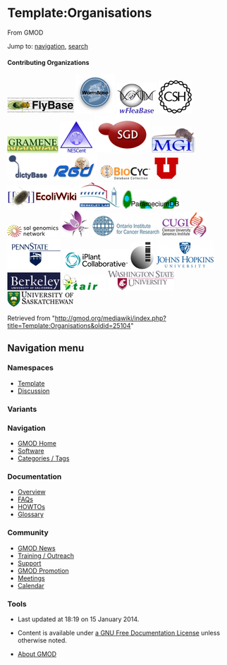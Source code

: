 <div id="mw-page-base" class="noprint">

</div>

<div id="mw-head-base" class="noprint">

</div>

<div id="content" class="mw-body" role="main">

<span id="top"></span>

<div id="mw-js-message" style="display:none;">

</div>



# <span dir="auto">Template:Organisations</span>

<div id="bodyContent">

<div id="siteSub">

From GMOD

</div>

<div id="contentSub">

</div>

<div id="jump-to-nav" class="mw-jump">

Jump to: [navigation](#mw-navigation), [search](#p-search)

</div>

<div id="mw-content-text" class="mw-content-ltr" lang="en" dir="ltr">

#### <span id="Contributing_Organizations" class="mw-headline">Contributing Organizations</span>

<div class="imagecloud C">

<a href="http://www.flybase.org/" rel="nofollow" title="FlyBase"><img
src="../mediawiki/images/3/38/FlyBaseMainPageIcon.png" width="151"
height="37" alt="FlyBase" /></a>
<a href="http://www.wormbase.org/" rel="nofollow" title="WormBase"><img
src="../mediawiki/images/9/9d/Wdb_small.gif" width="89" height="89"
alt="WormBase" /></a>
<a href="http://wfleabase.org/" rel="nofollow" title="wFleaBase"><img
src="../mediawiki/images/1/15/WFleaBaseMainPageIcon.png" width="91"
height="68" alt="wFleaBase" /></a>
<a href="http://www.cshl.edu/" rel="nofollow" title="CSHL"><img
src="../mediawiki/images/2/24/CSHL_Logo75x75.gif" width="75" height="75"
alt="CSHL" /></a>
<a href="http://www.gramene.org/" rel="nofollow" title="Gramene"><img
src="../mediawiki/images/4/49/GrameneMainPageIcon.jpg" width="115"
height="37" alt="Gramene" /></a>
<a href="http://www.nescent.org/" rel="nofollow" title="NESCent"><img
src="../mediawiki/images/c/c7/NESCentMainPageIcon.png" width="75"
height="72" alt="NESCent" /></a>
<a href="http://www.yeastgenome.org/" rel="nofollow" title="SGD"><img
src="../mediawiki/images/0/0a/SGD-logo.png" width="126" height="86"
alt="SGD" /></a>
<a href="http://www.informatics.jax.org/" rel="nofollow"
title="MGI"><img src="../mediawiki/images/4/4f/MgiMainPageLogo.jpg"
width="100" height="57" alt="MGI" /></a>
<a href="http://dictybase.org/" rel="nofollow" title="DictyBase"><img
src="../mediawiki/images/a/a8/DictyMainPageLogo.png" width="93"
height="60" alt="DictyBase" /></a>
<a href="http://rgd.mcw.edu/" rel="nofollow" title="RGD"><img
src="../mediawiki/images/7/73/RgdRatLogo.png" width="108" height="60"
alt="RGD" /></a>
<a href="http://www.biocyc.org/" rel="nofollow" title="BioCyc"><img
src="../mediawiki/images/8/8f/BioCycMainPageLogo.gif" width="118"
height="37" alt="BioCyc" /></a>
<a href="http://www.genetics.utah.edu/" rel="nofollow"
title="University of Utah"><img
src="../mediawiki/images/thumb/a/a5/UtahLogoU75.png/60px-UtahLogoU75.png"
srcset="../mediawiki/images/a/a5/UtahLogoU75.png 1.5x, ../mediawiki/images/a/a5/UtahLogoU75.png 2x"
width="60" height="55" alt="University of Utah" /></a>
<a href="http://ecoliwiki.net/" rel="nofollow" title="EcoliWiki"><img
src="../mediawiki/images/e/ed/Ecoliwiki.png" width="158" height="53"
alt="EcoliWiki" /></a> <a href="http://berkeleybop.org/" rel="nofollow"
title="Berkeley Lab"><img
src="../mediawiki/images/thumb/6/61/Lbl_logo.png/95px-Lbl_logo.png"
srcset="../mediawiki/images/6/61/Lbl_logo.png 1.5x, ../mediawiki/images/6/61/Lbl_logo.png 2x"
width="95" height="61" alt="Berkeley Lab" /></a>
<a href="http://paramecium.cgm.cnrs-gif.fr/" rel="nofollow"
title="ParameciumDB"><img
src="../mediawiki/images/2/24/ParameciumDBIcon133x42.png" width="133"
height="42" alt="ParameciumDB" /></a>
<a href="http://solgenomics.net//" rel="nofollow" title="SGN"><img
src="../mediawiki/images/8/82/Sgn_small_tag.png" width="116" height="28"
alt="SGN" /></a>
<a href="http://www.flymine.org/" rel="nofollow" title="FlyMine"><img
src="../mediawiki/images/thumb/9/94/FlyMineLogo.png/65px-FlyMineLogo.png"
srcset="../mediawiki/images/9/94/FlyMineLogo.png 1.5x, ../mediawiki/images/9/94/FlyMineLogo.png 2x"
width="65" height="62" alt="FlyMine" /></a>
<a href="http://oicr.on.ca/" rel="nofollow" title="OICR"><img
src="../mediawiki/images/4/4c/OICRlogo.png" width="158" height="53"
alt="OICR" /></a>
<a href="http://www.genome.clemson.edu/" rel="nofollow"
title="CUGI"><img src="../mediawiki/images/0/01/CUGILogoHomePage.png"
width="100" height="57" alt="CUGI" /></a>
<a href="http://galaxyproject.org/" rel="nofollow"
title="Penn State University"><img
src="../mediawiki/images/8/83/PennState.gif" width="121" height="70"
alt="Penn State University" /></a>
<a href="http://iplantcollaborative.org/" rel="nofollow"
title="iPlant"><img
src="../mediawiki/images/4/4e/IPlant_Logo_Trans_Small.png" width="150"
height="46" alt="iPlant" /></a>
<a href="http://cgb.indiana.edu/" rel="nofollow"
title="Center for Genomics and Bioinformatics"><img
src="../mediawiki/images/thumb/3/31/Cgb-logo-transparent.png/55px-Cgb-logo-transparent.png"
srcset="../mediawiki/images/thumb/3/31/Cgb-logo-transparent.png/83px-Cgb-logo-transparent.png 1.5x, ../mediawiki/images/thumb/3/31/Cgb-logo-transparent.png/110px-Cgb-logo-transparent.png 2x"
width="55" height="63"
alt="Center for Genomics and Bioinformatics" /></a>
<a href="http://galaxyproject.org" rel="nofollow"
title="Johns Hopkins University"><img
src="../mediawiki/images/thumb/7/7d/JohnsHopkinsLogo.png/130px-JohnsHopkinsLogo.png"
srcset="../mediawiki/images/thumb/7/7d/JohnsHopkinsLogo.png/195px-JohnsHopkinsLogo.png 1.5x, ../mediawiki/images/thumb/7/7d/JohnsHopkinsLogo.png/260px-JohnsHopkinsLogo.png 2x"
width="130" height="66" alt="Johns Hopkins University" /></a>
<a href="http://berkeley.edu/" rel="nofollow"
title="University of California Berkeley"><img
src="../mediawiki/images/thumb/f/f6/Berkeley-text.png/120px-Berkeley-text.png"
srcset="../mediawiki/images/thumb/f/f6/Berkeley-text.png/180px-Berkeley-text.png 1.5x, ../mediawiki/images/f/f6/Berkeley-text.png 2x"
width="120" height="40" alt="University of California Berkeley" /></a>
<a href="http://www.arabidopsis.org/" rel="nofollow" title="TAIR"><img
src="../mediawiki/images/7/7c/TAIR_logo.gif" width="100" height="35"
alt="TAIR" /></a> <a href="http://www.bioinfo.wsu.edu/" rel="nofollow"
title="Washington State University"><img
src="../mediawiki/images/a/ab/150px-WSULogo.png" width="150" height="44"
alt="Washington State University" /></a>
<a href="http://www.usask.ca/" rel="nofollow"
title="University of Saskatchewan"><img
src="../mediawiki/images/5/58/150px-USLogo.png" width="150" height="35"
alt="University of Saskatchewan" /></a>

</div>

</div>

<div class="printfooter">

Retrieved from
"<http://gmod.org/mediawiki/index.php?title=Template:Organisations&oldid=25104>"

</div>

<div id="catlinks" class="catlinks catlinks-allhidden">

</div>

<div class="visualClear">

</div>

</div>

</div>

<div id="mw-navigation">

## Navigation menu

<div id="mw-head">



<div id="left-navigation">

<div id="p-namespaces" class="vectorTabs" role="navigation"
aria-labelledby="p-namespaces-label">

### Namespaces

- <span id="ca-nstab-template"><a href="Template:Organisations" accesskey="c"
  title="View the template [c]">Template</a></span>
- <span id="ca-talk"><a
  href="http://gmod.org/mediawiki/index.php?title=Template_talk:Organisations&amp;action=edit&amp;redlink=1"
  accesskey="t"
  title="Discussion about the content page [t]">Discussion</a></span>

</div>

<div id="p-variants" class="vectorMenu emptyPortlet" role="navigation"
aria-labelledby="p-variants-label">

### 

### Variants[](#)

<div class="menu">

</div>

</div>

</div>





</div>

</div>

</div>

<div id="mw-panel">

<div id="p-logo" role="banner">

<a href="Main_Page"
style="background-image: url(../images/GMOD-cogs.png);"
title="Visit the main page"></a>

</div>

<div id="p-Navigation" class="portal" role="navigation"
aria-labelledby="p-Navigation-label">

### Navigation

<div class="body">

- <span id="n-GMOD-Home">[GMOD Home](Main_Page)</span>
- <span id="n-Software">[Software](GMOD_Components)</span>
- <span id="n-Categories-.2F-Tags">[Categories /
  Tags](Categories)</span>

</div>

</div>

<div id="p-Documentation" class="portal" role="navigation"
aria-labelledby="p-Documentation-label">

### Documentation

<div class="body">

- <span id="n-Overview">[Overview](Overview)</span>
- <span id="n-FAQs">[FAQs](Category:FAQ)</span>
- <span id="n-HOWTOs">[HOWTOs](Category:HOWTO)</span>
- <span id="n-Glossary">[Glossary](Glossary)</span>

</div>

</div>

<div id="p-Community" class="portal" role="navigation"
aria-labelledby="p-Community-label">

### Community

<div class="body">

- <span id="n-GMOD-News">[GMOD News](GMOD_News)</span>
- <span id="n-Training-.2F-Outreach">[Training /
  Outreach](Training_and_Outreach)</span>
- <span id="n-Support">[Support](Support)</span>
- <span id="n-GMOD-Promotion">[GMOD Promotion](GMOD_Promotion)</span>
- <span id="n-Meetings">[Meetings](Meetings)</span>
- <span id="n-Calendar">[Calendar](Calendar)</span>

</div>

</div>

<div id="p-tb" class="portal" role="navigation"
aria-labelledby="p-tb-label">

### Tools

<div class="body">




</div>

</div>

</div>

</div>

<div id="footer" role="contentinfo">

- <span id="footer-info-lastmod">Last updated at 18:19 on 15 January
  2014.</span>
<!-- - <span id="footer-info-viewcount">5,120 page views.</span> -->
- <span id="footer-info-copyright">Content is available under
  <a href="http://www.gnu.org/licenses/fdl-1.3.html" class="external"
  rel="nofollow">a GNU Free Documentation License</a> unless otherwise
  noted.</span>

<!-- -->

- <span id="footer-places-about">[About
  GMOD](GMOD:About "GMOD:About")</span>

<!-- -->






</div>
